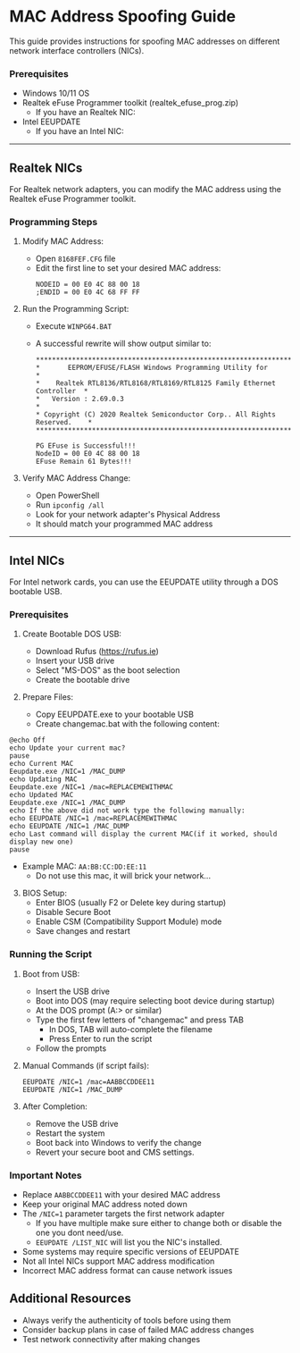 # MAC Address Spoofing Guide

This guide provides instructions for spoofing MAC addresses on different network interface controllers (NICs).

### Prerequisites

- Windows 10/11 OS
- Realtek eFuse Programmer toolkit (realtek_efuse_prog.zip)
  - If you have an Realtek NIC:
- Intel EEUPDATE
  - If you have an Intel NIC:

---

## Realtek NICs

For Realtek network adapters, you can modify the MAC address using the Realtek eFuse Programmer toolkit.

### Programming Steps

1. Modify MAC Address:

   - Open `8168FEF.CFG` file
   - Edit the first line to set your desired MAC address:
     ```
     NODEID = 00 E0 4C 88 00 18
     ;ENDID = 00 E0 4C 68 FF FF
     ```

2. Run the Programming Script:

   - Execute `WINPG64.BAT`
   - A successful rewrite will show output similar to:

     ```
     ****************************************************************************
     *       EEPROM/EFUSE/FLASH Windows Programming Utility for                 *
     *    Realtek RTL8136/RTL8168/RTL8169/RTL8125 Family Ethernet Controller  *
     *   Version : 2.69.0.3                                                    *
     * Copyright (C) 2020 Realtek Semiconductor Corp.. All Rights Reserved.    *
     ****************************************************************************

     PG EFuse is Successful!!!
     NodeID = 00 E0 4C 88 00 18
     EFuse Remain 61 Bytes!!!
     ```

3. Verify MAC Address Change:
   - Open PowerShell
   - Run `ipconfig /all`
   - Look for your network adapter's Physical Address
   - It should match your programmed MAC address

---

## Intel NICs

For Intel network cards, you can use the EEUPDATE utility through a DOS bootable USB.

### Prerequisites

1. Create Bootable DOS USB:

   - Download Rufus (https://rufus.ie)
   - Insert your USB drive
   - Select "MS-DOS" as the boot selection
   - Create the bootable drive

2. Prepare Files:
   - Copy EEUPDATE.exe to your bootable USB
   - Create changemac.bat with the following content:

```batch
@echo Off
echo Update your current mac?
pause
echo Current MAC
Eeupdate.exe /NIC=1 /MAC_DUMP
echo Updating MAC
Eeupdate.exe /NIC=1 /mac=REPLACEMEWITHMAC
echo Updated MAC
Eeupdate.exe /NIC=1 /MAC_DUMP
echo If the above did not work type the following manually:
echo EEUPDATE /NIC=1 /mac=REPLACEMEWITHMAC
echo EEUPDATE /NIC=1 /MAC_DUMP
echo Last command will display the current MAC(if it worked, should display new one)
pause
```

- Example MAC: `AA:BB:CC:DD:EE:11`
  - Do not use this mac, it will brick your network...

3. BIOS Setup:
   - Enter BIOS (usually F2 or Delete key during startup)
   - Disable Secure Boot
   - Enable CSM (Compatibility Support Module) mode
   - Save changes and restart

### Running the Script

1. Boot from USB:

   - Insert the USB drive
   - Boot into DOS (may require selecting boot device during startup)
   - At the DOS prompt (A:\> or similar)
   - Type the first few letters of "changemac" and press TAB
     - In DOS, TAB will auto-complete the filename
     - Press Enter to run the script
   - Follow the prompts

2. Manual Commands (if script fails):

   ```dos
   EEUPDATE /NIC=1 /mac=AABBCCDDEE11
   EEUPDATE /NIC=1 /MAC_DUMP
   ```

3. After Completion:
   - Remove the USB drive
   - Restart the system
   - Boot back into Windows to verify the change
   - Revert your secure boot and CMS settings.

### Important Notes

- Replace `AABBCCDDEE11` with your desired MAC address
- Keep your original MAC address noted down
- The `/NIC=1` parameter targets the first network adapter
  - If you have multiple make sure either to change both or disable the one you dont need/use.
  - `EEUPDATE /LIST_NIC` will list you the NIC's installed.
- Some systems may require specific versions of EEUPDATE
- Not all Intel NICs support MAC address modification
- Incorrect MAC address format can cause network issues

## Additional Resources

- Always verify the authenticity of tools before using them
- Consider backup plans in case of failed MAC address changes
- Test network connectivity after making changes

